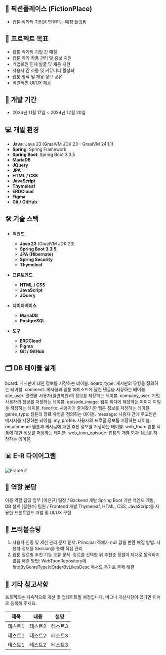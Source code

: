 ## 📌 픽션플레이스 (FictionPlace)
- 웹툰 작가와 기업을 연결하는 매칭 플랫폼


## 📢 프로젝트 목표
- 웹툰 작가와 기업 간 매칭
- 웹툰 작가 작품 관리 및 홍보 지원
- 기업회원 인재 발굴 및 채용 지원
- 사용자 간 소통 및 커뮤니티 활성화
- 웹툰 창작 및 채용 정보 공유
- 직관적인 UI/UX 제공


## 📅 개발 기간
- 2024년 11월 17일 ~ 2024년 12월 20일


## 💻 개발 환경

- **Java**: Java 23 (GraalVM JDK 23 - GraalVM 24.1.1)
- **Spring**: Spring Framework
- **Spring Boot**: Spring Boot 3.3.5
- **MariaDB**
- **JQuery**
- **JPA**
- **HTML / CSS**
- **JavaScript**
- **Thymeleaf**
- **ERDCloud**
- **Figma**
- **Git / GitHub**


## 🛠️ 기술 스택
- **백엔드**
  - **Java 23** (GraalVM JDK 23)
  - **Spring Boot 3.3.5**
  - **JPA (Hibernate)**
  - **Spring Security**
  - **Thymeleaf**

- **프론트엔드**
  - **HTML / CSS**
  - **JavaScript**
  - **JQuery**

- **데이터베이스**
  - **MariaDB**
  - **PostgreSQL**

- **도구**
  - **ERDCloud**
  - **Figma** 
  - **Git / GitHub** 


## 🗂️ DB 테이블 설계

board: 게시판에 대한 정보를 저장하는 테이블.
board_type: 게시판의 유형을 정의하는 테이블.
comment: 게시물과 웹툰 에피소드에 달린 댓글을 저장하는 테이블.
site_user: 플랫폼 사용자(일반회원)의 정보를 저장하는 테이블.
company_user: 기업 사용자의 정보를 저장하는 테이블.
episode_image: 웹툰 회차에 해당하는 이미지 파일을 저장하는 테이블.
favorite: 사용자가 즐겨찾기한 웹툰 정보를 저장하는 테이블.
genre_type: 웹툰의 장르 유형을 정의하는 테이블.
message: 사용자 간에 주고받은 메시지를 저장하는 테이블.
my_profile: 사용자의 프로필 정보를 저장하는 테이블.
recommend: 웹툰과 게시글에 대한 추천 정보를 저장하는 테이블.
web_toon: 웹툰 작품에 대한 정보를 저장하는 테이블.
web_toon_episode: 웹툰의 개별 회차 정보를 저장하는 테이블.


## 📊 E-R 다이어그램

![Frame 2](https://github.com/user-attachments/assets/a26b7273-ae9c-433c-8c08-8790e26c43f7)


## 👥 역할 분담
이름	역할	담당 업무
[이은규]	팀장 / Backend 개발	Spring Boot 기반 백엔드 개발, DB 설계 
[길현수] 팀원 / Frontend 개발	Thymeleaf, HTML, CSS, JavaScript를 사용한 프론트엔드 개발 및 UI/UX 구현


## 🐞 트러블슈팅
1. 사용자 인증 및 세션 관리 문제
문제: Principal 객체가 null 값을 반환
해결 방법: 사용자 정보를 Session을 통해 직접 관리
2. 웹툰 장르별 추천 기능 오류
문제: 장르를 선택한 뒤 추천순 정렬이 제대로 동작하지 않음
해결 방법: WebToonRepository에 findByGenreTypeIdOrderByLikesDesc 메서드 추가로 문제 해결
## 📄 기타 참고사항
프로젝트는 지속적으로 개선 및 업데이트될 예정입니다.
버그나 개선사항이 있다면 이슈로 등록해 주세요.

|제목|내용|설명|
|------|---|---|
|테스트1|테스트2|테스트3|
|테스트1|테스트2|테스트3|
|테스트1|테스트2|테스트3|
